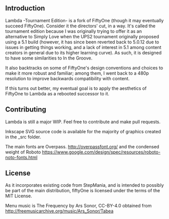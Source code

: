 Introduction
-----------
Lambda -Tournament Edition- is a fork of FiftyOne (though it may eventually succeed FiftyOne). Consider it the directors' cut, in a way. It's called the tournament edition because I was originally trying to offer it as an alternative to Simply Love when the UPS2 tournament originally proposed using a 5.1 build (however, it has since been reverted back to 5.0.12 due to issues in getting things working, and a lack of interest in 5.1 among content creators in general due to its higher learning curve). As such, it is designed to have some similarities to In the Groove. 

It also backtracks on some of FiftyOne's design conventions and choices to make it more robust and familiar; among them, I went back to a 480p resolution to improve backwards compatibility with content.

If this turns out better, my eventual goal is to apply the aesthetics of FiftyOne to Lambda as a rebooted successor to it.

Contributing
-----------
Lambda is still a major WIP. Feel free to contribute and make pull requests. 

Inkscape SVG source code is available for the majority of graphics created in the _src folder.

The main fonts are Overpass. <http://overpassfont.org/> and the condensed weight of Roboto <https://www.google.com/design/spec/resources/roboto-noto-fonts.html>

License
-----------
As it incorporates existing code from StepMania, and is intended to possibly be part of the main distribution, fiftyOne is licensed under the terms of the MIT License. 

Menu music is The Frequency by Ars Sonor, CC-BY-4.0
obtained from http://freemusicarchive.org/music/Ars_Sonor/Tabea